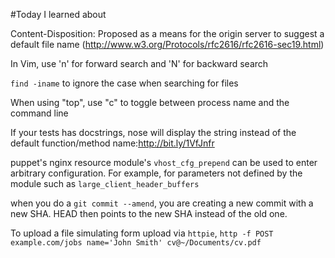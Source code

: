 #Today I learned about

Content-Disposition: Proposed as a means for the origin server to suggest a default file name 
(http://www.w3.org/Protocols/rfc2616/rfc2616-sec19.html)


In Vim, use 'n' for forward search and 'N' for backward search


`find -iname` to ignore the case when searching for files


When using "top", use "c" to toggle between process name and the command line


If your tests has docstrings, nose will display the string instead of
the default function/method name:http://bit.ly/1VfJnfr


puppet's nginx resource module's `vhost_cfg_prepend` can be used to enter arbitrary configuration. For example, for parameters not defined by the module such as `large_client_header_buffers`


when you do a `git commit --amend`, you are creating a new commit with a new SHA. HEAD then points to the new SHA instead of the old one.


To upload a file simulating form upload via `httpie`, `http -f POST example.com/jobs name='John Smith' cv@~/Documents/cv.pdf`




